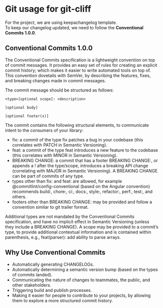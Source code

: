 # Git usage for git-cliff

For the project, we are using keepachangelog template.  
To keep our changelog updated, we need to follow the **Conventional Commits 1.0.0**.  

## Conventional Commits 1.0.0

The Conventional Commits specification is a lightweight convention on top of commit 
messages. It provides an easy set of rules for creating an explicit commit history;
which makes it easier to write automated tools on top of. This convention dovetails
with SemVer, by describing the features, fixes, and breaking changes made in commit
messages.  

The commit message should be structured as follows:

```shell
<type>[optional scope]: <description>

[optional body]

[optional footer(s)]
```
The commit contains the following structural elements, to communicate intent to the consumers of your library:

- fix: a commit of the type fix patches a bug in your codebase (this correlates with PATCH in Semantic Versioning).
- feat: a commit of the type feat introduces a new feature to the codebase (this correlates with MINOR in Semantic Versioning).
- BREAKING CHANGE: a commit that has a footer BREAKING CHANGE:, or appends a ! after the type/scope, introduces a breaking API change (correlating with MAJOR in Semantic Versioning). A BREAKING CHANGE can be part of commits of any type.
- types other than fix: and feat: are allowed, for example @commitlint/config-conventional (based on the Angular convention) recommends build:, chore:, ci:, docs:, style:, refactor:, perf:, test:, and others.
- footers other than BREAKING CHANGE: <description> may be provided and follow a convention similar to git trailer format.  

Additional types are not mandated by the Conventional Commits specification, and have no implicit effect in Semantic Versioning (unless they include a BREAKING CHANGE). A scope may be provided to a commit’s type, to provide additional contextual information and is contained within parenthesis, e.g., feat(parser): add ability to parse arrays.  

## Why Use Conventional Commits
- Automatically generating CHANGELOGs.
- Automatically determining a semantic version bump (based on the types of commits landed).
- Communicating the nature of changes to teammates, the public, and other stakeholders.
- Triggering build and publish processes.
- Making it easier for people to contribute to your projects, by allowing them to explore a more structured commit history.